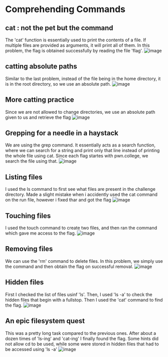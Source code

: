 # Comprehending Commands

## cat : not the pet but the command
The 'cat' function is essentially used to print the contents of a file. If multiple files are provided as arguments, it will print all of them. In this problem, the flag is obtained successfully by reading the file 'flag'.
![image](https://github.com/user-attachments/assets/5e0b4e20-37a7-4fac-8f53-4c595d876eda)

## catting absolute paths
Similar to the last problem, instead of the file being in the home directory, it is in the root directory, so we use an absolute path.
![image](https://github.com/user-attachments/assets/23db2c24-9c45-48f6-a11e-6f3a332d53cb)

## More catting practice
Since we are not allowed to change directories, we use an absolute path given to us and retrieve the flag
![image](https://github.com/user-attachments/assets/59af63ab-39be-4f82-89e6-a63186e43bfc)

## Grepping for a needle in a haystack
We are using the grep command. It essentially acts as a search function, where we can search for a string and print only that line instead of printing the whole file using cat. Since each flag startes with pwn.college, we search the file using that.
![image](https://github.com/user-attachments/assets/1dfe72f5-b239-4669-82ed-347ed8b7b18c)

## Listing files
I used the ls command to first see what files are present in the challenge directory. Made a slight mistake when i accidently used the cat command on the run file, however i fixed thar and got the flag
![image](https://github.com/user-attachments/assets/d576ed64-1fa4-4b7f-a917-1e0d5b9e510d)

## Touching files
I used the touch command to create two files, and then ran the command which gave me access to the flag.
![image](https://github.com/user-attachments/assets/ca76052a-6464-4cca-84a8-42f0409ed9d5)

## Removing files
We can use the 'rm' command to delete files. In this problem, we simply use the command and then obtain the flag on successful removal.
![image](https://github.com/user-attachments/assets/51dbbfc8-b777-428c-8c65-a78556cefd2d)

## Hidden files
First I checked the list of files usinf 'ls'. Then, I used 'ls -a' to check the hidden files that begin with a fullstop. Then I used the 'cat' command to find the flag.
![image](https://github.com/user-attachments/assets/a0d2bf1f-a340-4e4a-bfb1-e309bd839808)

## An epic filesystem quest
This was a pretty long task compared to the previous ones. After about a dozen times of 'ls-ing' and 'cat-ing' I finally found the flag. Some hints did not allow cd to be used, while some were stored in hidden files that had to be accessed using 'ls -a'
![image](https://github.com/user-attachments/assets/4092a5f2-5a30-4c54-bdd3-b66270bbeef9)

